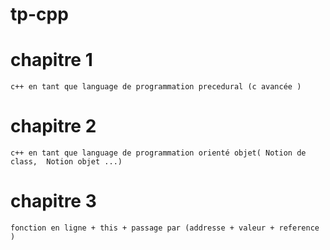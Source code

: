 
# tp-cpp

# chapitre 1

    c++ en tant que language de programmation precedural (c avancée )

# chapitre 2
    c++ en tant que language de programmation orienté objet( Notion de class,  Notion objet ...)
# chapitre 3
    fonction en ligne + this + passage par (addresse + valeur + reference ) 
